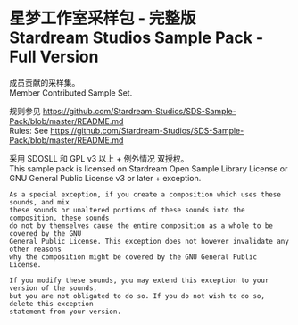 # 星梦工作室采样包 - 完整版<br/>Stardream Studios Sample Pack - Full Version
成员贡献的采样集。<br/>Member Contributed Sample Set.

规则参见 https://github.com/Stardream-Studios/SDS-Sample-Pack/blob/master/README.md <br/>
Rules: See https://github.com/Stardream-Studios/SDS-Sample-Pack/blob/master/README.md

采用 SDOSLL 和 GPL v3 以上 + 例外情况 双授权。<br/>This sample pack is licensed on Stardream Open Sample Library License or GNU General Public License v3 or later + exception.

```
As a special exception, if you create a composition which uses these sounds, and mix
these sounds or unaltered portions of these sounds into the composition, these sounds
do not by themselves cause the entire composition as a whole to be covered by the GNU
General Public License. This exception does not however invalidate any other reasons
why the composition might be covered by the GNU General Public License.

If you modify these sounds, you may extend this exception to your version of the sounds, 
but you are not obligated to do so. If you do not wish to do so, delete this exception
statement from your version.
```
